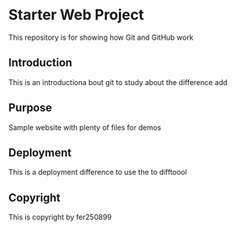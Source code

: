 # Starter Web Project

This repository is for showing how Git and GitHub work

## Introduction

This is an introductiona bout git to study about the difference add

## Purpose

Sample website with plenty of files for demos

## Deployment

This is a deployment difference to use the to difftoool

## Copyright

This is copyright by fer250899